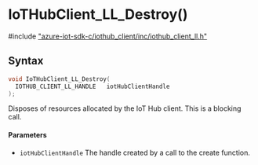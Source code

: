 # IoTHubClient_LL_Destroy()

\#include ["azure-iot-sdk-c/iothub_client/inc/iothub_client_ll.h"](../iot-c-ref-iothub-client-ll-h.md)  

## Syntax

```C
void IoTHubClient_LL_Destroy(
  IOTHUB_CLIENT_LL_HANDLE	iotHubClientHandle
);

```

Disposes of resources allocated by the IoT Hub client. This is a blocking call.

#### Parameters
* `iotHubClientHandle` The handle created by a call to the create function.

